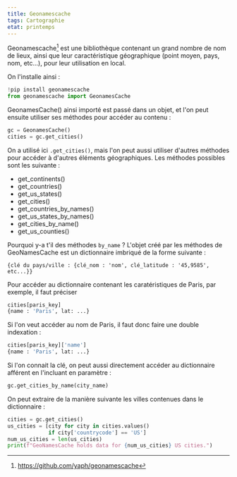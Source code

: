 ```yaml
---
title: Geonamescache
tags: Cartographie
etat: printemps
---
```

Geonamescache[^1] est une bibliothèque contenant un grand nombre de nom de lieux, ainsi que leur caractéristique géographique (point moyen, pays, nom, etc...), pour leur utilisation en local.

[^1]: https://github.com/yaph/geonamescache

On l'installe ainsi :
```python
!pip install geonamescache
from geonamescache import GeonamesCache
````

GeonamesCache() ainsi importé est passé dans un objet, et l'on peut ensuite utiliser ses méthodes pour accéder au contenu :

```python
gc = GeonamesCache()
cities = gc.get_cities()
````

On a utilisé ici `.get_cities()`, mais l'on peut aussi utiliser d'autres méthodes pour accéder à d'autres éléments géographiques. Les méthodes possibles sont les suivante :

- get_continents()
- get_countries()
- get_us_states()
- get_cities()
- get_countries_by_names()
- get_us_states_by_names()
- get_cities_by_name()
- get_us_counties()

Pourquoi y-a t'il des méthodes `by_name` ? L'objet créé par les méthodes de GeoNamesCache est un dictionnaire imbriqué de la forme suivante :

`{clé du pays/ville : {clé_nom : 'nom', clé_latitude : '45,9585', etc...}}`

Pour accéder au dictionnaire contenant les caratéristiques de Paris, par exemple, il faut préciser 

```python
cities[paris_key]
{name : 'Paris', lat: ...}
````

Si l'on veut accéder au nom de Paris, il faut donc faire une double indexation :

```python
cities[paris_key]['name']
{name : 'Paris', lat: ...}
````

Si l'on connait la clé, on peut aussi directement accéder au dictionnaire afférent en l'incluant en paramètre :

```python
gc.get_cities_by_name(city_name)
````

On peut extraire de la manière suivante les villes contenues dans le dictionnaire :

```python
cities = gc.get_cities()
us_cities = [city for city in cities.values()
             if city['countrycode'] == 'US']
num_us_cities = len(us_cities)
print(f"GeoNamesCache holds data for {num_us_cities} US cities.")
````
